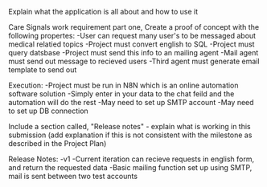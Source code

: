 Explain what the application is all about and how to use it

Care Signals work requirement part one, Create a proof of concept with the following propertes:
  -User can request many user's to be messaged about medical relatied topics
  -Project must convert english to SQL
  -Project must query datsbase
  -Project must send this info to an mailing agent
  -Mail agent must send out message to recieved users
  -Third agent must generate email template to send out

Execution:
  -Project must be run in N8N which is an online automation software solution
  -Simply enter in your data to the chat feild and the automation will do the rest
  -May need to set up SMTP account
  -May need to set up DB connection

Include a section called, "Release notes" - explain what is working in this submission (add explanation if this is not consistent with the milestone as described in the Project Plan)

Release Notes:
  -v1
  -Current iteration can recieve requests in english form, and return the requested data
  -Basic mailing function set up using SMTP, mail is sent between two test accounts
  
  

